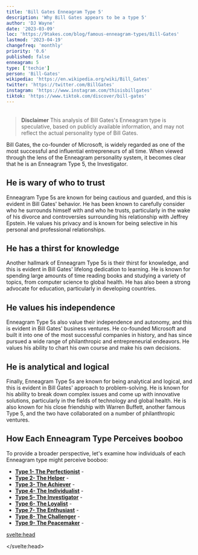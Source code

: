 ```yaml
---
title: 'Bill Gates Enneagram Type 5'
description: 'Why Bill Gates appears to be a type 5'
author: 'DJ Wayne'
date: '2023-03-09'
loc: 'https://9takes.com/blog/famous-enneagram-types/Bill-Gates'
lastmod: '2023-04-19'
changefreq: 'monthly'
priority: '0.6'
published: false
enneagram: 5
type: ['techie']
person: 'Bill-Gates'
wikipedia: 'https://en.wikipedia.org/wiki/Bill_Gates'
twitter: 'https://twitter.com/BillGates'
instagram: 'https://www.instagram.com/thisisbillgates'
tiktok: 'https://www.tiktok.com/discover/bill-gates'
---
```


<script>
	import  PopCard  from "../../../lib/components/atoms/PopCard.svelte";
</script>
<div
	style="display: flex;
    justify-content: center;
    margin: 1rem 0;
	"
>
	<PopCard
		image={`/types/5s/${'Bill-Gates'}.webp`}
		showIcon={false}
		enneagramType=""
		displayText="Bill Gates"
		subtext=""
	/>
</div>

> **Disclaimer** This analysis of Bill Gates's Enneagram type is speculative, based on publicly available information, and may not reflect the actual personality type of Bill Gates.

<p class="firstLetter">Bill Gates, the co-founder of Microsoft, is widely regarded as one of the most successful and influential entrepreneurs of all time. When viewed through the lens of the Enneagram personality system, it becomes clear that he is an Enneagram Type 5, the Investigator.</p>

## He is wary of who to trust

Enneagram Type 5s are known for being cautious and guarded, and this is evident in Bill Gates' behavior. He has been known to carefully consider who he surrounds himself with and who he trusts, particularly in the wake of his divorce and controversies surrounding his relationship with Jeffrey Epstein. He values his privacy and is known for being selective in his personal and professional relationships.

## He has a thirst for knowledge

Another hallmark of Enneagram Type 5s is their thirst for knowledge, and this is evident in Bill Gates' lifelong dedication to learning. He is known for spending large amounts of time reading books and studying a variety of topics, from computer science to global health. He has also been a strong advocate for education, particularly in developing countries.

## He values his independence

Enneagram Type 5s also value their independence and autonomy, and this is evident in Bill Gates' business ventures. He co-founded Microsoft and built it into one of the most successful companies in history, and has since pursued a wide range of philanthropic and entrepreneurial endeavors. He values his ability to chart his own course and make his own decisions.

## He is analytical and logical

Finally, Enneagram Type 5s are known for being analytical and logical, and this is evident in Bill Gates' approach to problem-solving. He is known for his ability to break down complex issues and come up with innovative solutions, particularly in the fields of technology and global health. He is also known for his close friendship with Warren Buffett, another famous Type 5, and the two have collaborated on a number of philanthropic ventures.

## How Each Enneagram Type Perceives booboo

To provide a broader perspective, let's examine how individuals of each Enneagram type might perceive booboo:

- **[Type 1- The Perfectionist](/blog/enneagram/enneagram-type-1)** -
- **[Type 2- The Helper](/blog/enneagram/enneagram-type-2)** -
- **[Type 3- The Achiever](/blog/enneagram/enneagram-type-3)** -
- **[Type 4- The Individualist](/blog/enneagram/enneagram-type-4)** -
- **[Type 5- The Investigator](/blog/enneagram/enneagram-type-5)** -
- **[Type 6- The Loyalist](/blog/enneagram/enneagram-type-6)** -
- **[Type 7- The Enthusiast](/blog/enneagram/enneagram-type-7)** -
- **[Type 8- The Challenger](/blog/enneagram/enneagram-type-8)** -
- **[Type 9- The Peacemaker](/blog/enneagram/enneagram-type-9)** -

<svelte:head>

<script type="application/ld+json">

</script>

</svelte:head>

<style lang="scss"></style>
